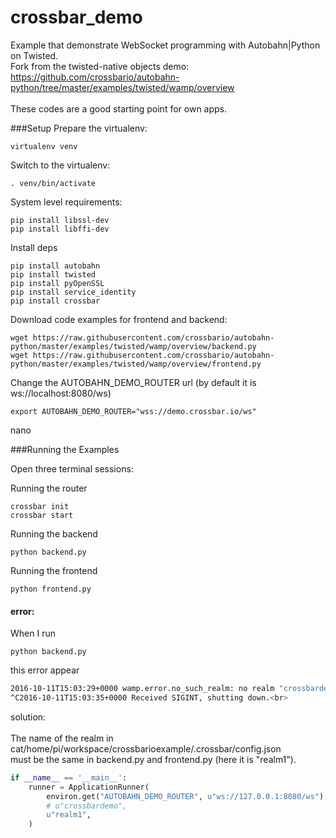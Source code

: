 # crossbar_demo

Example that demonstrate WebSocket programming with Autobahn|Python on Twisted.<br>
Fork from the twisted-native objects demo:<br>
https://github.com/crossbario/autobahn-python/tree/master/examples/twisted/wamp/overview<br>
<br>
These codes are a good starting point for own apps.<br>

###Setup
Prepare the virtualenv:
```
virtualenv venv
```

Switch to the virtualenv:
```
. venv/bin/activate
```

System level requirements:
```
pip install libssl-dev
pip install libffi-dev
```

Install deps
```
pip install autobahn
pip install twisted
pip install pyOpenSSL
pip install service_identity
pip install crossbar
```

Download code examples for frontend and backend:
```
wget https://raw.githubusercontent.com/crossbario/autobahn-python/master/examples/twisted/wamp/overview/backend.py
wget https://raw.githubusercontent.com/crossbario/autobahn-python/master/examples/twisted/wamp/overview/frontend.py
```

Change the AUTOBAHN_DEMO_ROUTER url (by default it is ws://localhost:8080/ws)
```
export AUTOBAHN_DEMO_ROUTER="wss://demo.crossbar.io/ws"
```
nano

###Running the Examples

Open three terminal sessions:

Running the router
```
crossbar init
crossbar start
```
Running the backend
```
python backend.py
```
Running the frontend
```
python frontend.py
```


#### error:
When I run
```
python backend.py
```
this error appear
```sh
2016-10-11T15:03:29+0000 wamp.error.no_such_realm: no realm "crossbardemo" exists on this router<br>
^C2016-10-11T15:03:35+0000 Received SIGINT, shutting down.<br>
```
solution:<br>
<br>
The name of the realm in cat/home/pi/workspace/crossbarioexample/.crossbar/config.json<br>
must be the same in backend.py and frontend.py (here it is "realm1").<br>

```py
if __name__ == '__main__':
    runner = ApplicationRunner(
        environ.get("AUTOBAHN_DEMO_ROUTER", u"ws://127.0.0.1:8080/ws"),
        # u"crossbardemo",
        u"realm1",
    )
```
